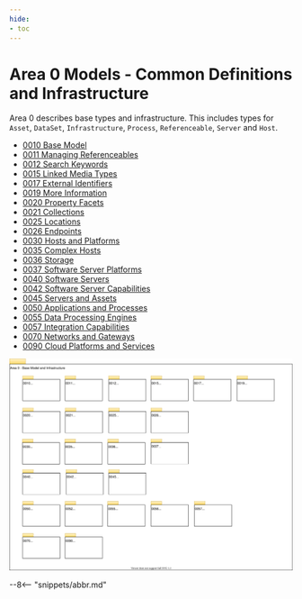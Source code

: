 ```yaml
---
hide:
- toc
---
```


<!-- SPDX-License-Identifier: CC-BY-4.0 -->
<!-- Copyright Contributors to the Egeria project. -->

# Area 0 Models - Common Definitions and Infrastructure

Area 0 describes base types and infrastructure. This includes types for `Asset`, `DataSet`, `Infrastructure`, `Process`, `Referenceable`, `Server` and `Host`.

- [0010 Base Model](0010-Base-Model.md)
- [0011 Managing Referenceables](0011-Managing-Referenceables.md)
- [0012 Search Keywords](0012-Search-Keywords.md)
- [0015 Linked Media Types](0015-Linked-Media-Types.md)
- [0017 External Identifiers](0017-External-Identifiers.md)
- [0019 More Information](0019-More-Information.md)
- [0020 Property Facets](0020-Property-Facets.md)
- [0021 Collections](0021-Collections.md)
- [0025 Locations](0025-Locations.md)
- [0026 Endpoints](0026-Endpoints.md)
- [0030 Hosts and Platforms](0030-Hosts-and-Platforms.md)
- [0035 Complex Hosts](0035-Complex-Hosts.md)
- [0036 Storage](0036-Storage.md)
- [0037 Software Server Platforms](0037-Software-Server-Platforms.md)
- [0040 Software Servers](0040-Software-Servers.md)
- [0042 Software Server Capabilities](0042-Software-Server-Capabilities.md)
- [0045 Servers and Assets](0045-Servers-and-Assets.md)
- [0050 Applications and Processes](0050-Applications-and-Processes.md)
- [0055 Data Processing Engines](0055-Data-Processing-Engines.md)
- [0057 Integration Capabilities](0057-Integration-Capabilities.md)
- [0070 Networks and Gateways](0070-Networks-and-Gateways.md)
- [0090 Cloud Platforms and Services](0090-Cloud-Platforms-and-Services.md)

![UML Packages](area-0-basic-types-and-infrastructure-overview.svg)

--8<-- "snippets/abbr.md"
